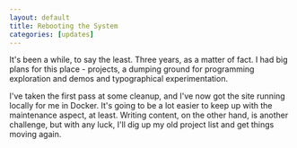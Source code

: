 ```yaml
---
layout: default
title: Rebooting the System
categories: [updates]
---
```


It's been a while, to say the least. Three years, as a matter of fact. I had big plans for this place - projects, a dumping ground for programming exploration and demos and typographical experimentation.

I've taken the first pass at some cleanup, and I've now got the site running locally for me in Docker. It's going to be a lot easier to keep up with the maintenance aspect, at least. Writing content, on the other hand, is another challenge, but with any luck, I'll dig up my old project list and get things moving again.